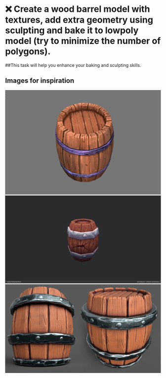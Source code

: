 # ❌ Create a wood barrel model with textures, add extra geometry using sculpting and bake it to lowpoly model (try to minimize the number of polygons).
##This task will help you enhance your baking and sculpting skills. 
## Images for inspiration 
![barrel_1](/curriculum/reproduce/barrels/barrel_1.jpg)
![barrel_2](/curriculum/reproduce/barrels/barrel_2.jpg)
![barrel_3](/curriculum/reproduce/barrels/barrel_3.jpg)

